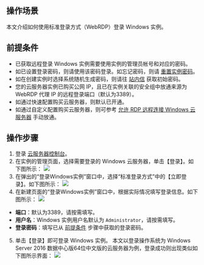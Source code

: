 ## 操作场景
本文介绍如何使用标准登录方式（WebRDP）登录 Windows 实例。 

## 前提条件[](id:Prerequisites)

- 已获取远程登录 Windows 实例需要使用实例的管理员帐号和对应的密码。
 - 如已设置登录密码，则请使用该密码登录。如忘记密码，则请 [重置实例密码](https://cloud.tencent.com/document/product/213/16566)。
 - 如在创建实例时选择系统随机生成密码，则请往 [站内信](https://console.cloud.tencent.com/message) 获取初始密码。
- 您的云服务器实例已购买公网 IP，且已在实例关联的安全组中放通来源为 WebRDP 代理 IP 的远程登录端口（默认为3389）。
 - 如通过快速配置购买云服务器，则默认已开通。
 - 如通过自定义配置购买云服务器，则可参考 [允许 RDP 远程连接 Windows 云服务器](https://cloud.tencent.com/document/product/213/34601#.E5.9C.BA.E6.99.AF.E4.BA.8C.EF.BC.9A.E5.85.81.E8.AE.B8-rdp-.E8.BF.9C.E7.A8.8B.E8.BF.9E.E6.8E.A5-windows-.E4.BA.91.E6.9C.8D.E5.8A.A1.E5.99.A8) 手动放通。


## 操作步骤

1. 登录 [云服务器控制台](https://console.cloud.tencent.com/cvm/index)。
2. 在实例的管理页面，选择需要登录的 Windows 云服务器，单击【登录】。如下图所示：
![](https://main.qcloudimg.com/raw/52dc409778da5f8c6ae87bc1907a7cf4.png)
3. 在弹出的“登录Windows实例”窗口中，选择“标准登录方式”中的【立即登录】。如下图所示：
![](https://main.qcloudimg.com/raw/cc68bf46b47c5c314671b639287baef8.png)
4. 在新建页面的“登录Windows实例”窗口中，根据实际情况填写登录信息。如下图所示：
![](https://main.qcloudimg.com/raw/43a0df38e10d76e0cca1a86b68f79d97.png)
 - **端口**：默认为3389，请按需填写。
 - **用户名**：Windows 实例用户名默认为 `Administrator`，请按需填写。
 - **登录密码**：填写已从 [前提条件](#Prerequisites) 步骤中获取的登录密码。
5. 单击【登录】即可登录 Windows 实例。
本文以登录操作系统为 Windows Server 2016 数据中心版64位中文版的云服务器为例，登录成功则出现类似如下图所示界面：
![](https://main.qcloudimg.com/raw/a68deed91b8d73db1e6b2f931c6689c1.png)
